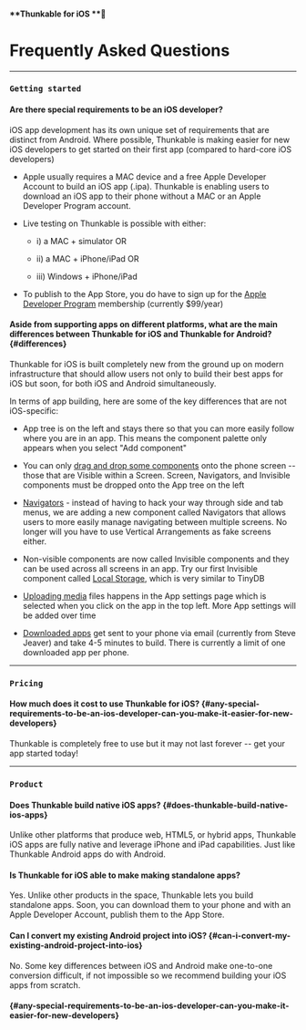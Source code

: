 #### **Thunkable for iOS **

# Frequently Asked Questions

---

### `Getting started`

#### **Are there special requirements to be an iOS developer?**

iOS app development has its own unique set of requirements that are distinct from Android. Where possible, Thunkable is making easier for new iOS developers to get started on their first app \(compared to hard-core iOS developers\)

* Apple usually requires a MAC device and a free Apple Developer Account to build an iOS app \(.ipa\). Thunkable is enabling users to download an iOS app to their phone without a MAC or an Apple Developer Program account.

* Live testing on Thunkable is possible with either:

  * i\) a MAC + simulator OR

  * ii\) a MAC + iPhone/iPad OR

  * iii\) Windows + iPhone/iPad

* To publish to the App Store, you do have to sign up for the [Apple Developer Program](https://developer.apple.com/programs/) membership \(currently $99/year\)

#### Aside from supporting apps on different platforms, what are the main differences between Thunkable for iOS and Thunkable for Android? {#differences}

Thunkable for iOS is built completely new from the ground up on modern infrastructure that should allow users not only to build their best apps for iOS but soon, for both iOS and Android simultaneously.

In terms of app building, here are some of the key differences that are not iOS-specific:

* App tree is on the left and stays there so that you can more easily follow where you are in an app. This means the component palette only appears when you select "Add component"

* You can only [drag and drop some components](/android/create.md) onto the phone screen -- those that are Visible within a Screen. Screen, Navigators, and Invisible components must be dropped onto the App tree on the left

* [Navigators](/ios/components/navigators/README.md) - instead of having to hack your way through side and tab menus, we are adding a new component called Navigators that allows users to more easily manage navigating between multiple screens. No longer will you have to use Vertical Arrangements as fake screens either.

* Non-visible components are now called Invisible components and they can be used across all screens in an app.  Try our first Invisible component called [Local Storage](/ios/components/storage/local-storage.md), which is very similar to TinyDB

* [Uploading media](/ios/components/app-settings/upload-media.md) files happens in the App settings page which is selected when you click on the app in the top left. More App settings will be added over time

* [Downloaded apps](//ios/download.md#step-4-download) get sent to your phone via email \(currently from Steve Jeaver\) and take 4-5 minutes to build. There is currently a limit of one downloaded app per phone.

---

### `Pricing`

#### How much does it cost to use Thunkable for iOS? {#any-special-requirements-to-be-an-ios-developer-can-you-make-it-easier-for-new-developers}

Thunkable is completely free to use but it may not last forever -- get your app started today!

---

### `Product`

#### **Does Thunkable build native iOS apps?** {#does-thunkable-build-native-ios-apps}

Unlike other platforms that produce web, HTML5, or hybrid apps, Thunkable iOS apps are fully native and leverage iPhone and iPad capabilities. Just like Thunkable Android apps do with Android.

#### **Is Thunkable for iOS able to make making standalone apps?**

Yes. Unlike other products in the space, Thunkable lets you build standalone apps. Soon, you can download them to your phone and with an Apple Developer Account, publish them to the App Store.

#### **Can I convert my existing Android project into iOS?** {#can-i-convert-my-existing-android-project-into-ios}

No. Some key differences between iOS and Android make one-to-one conversion difficult, if not impossible so we recommend building your iOS apps from scratch.

####  {#any-special-requirements-to-be-an-ios-developer-can-you-make-it-easier-for-new-developers}



